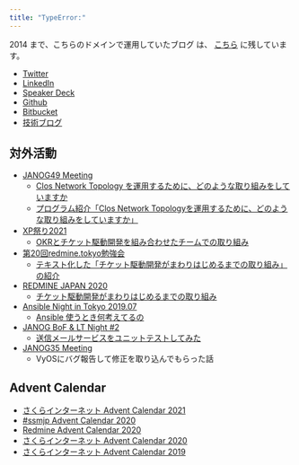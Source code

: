 ```yaml
---
title: "TypeError:"
---
```


2014 まで、こちらのドメインで運用していたブログ は、
[こちら](https://github.com/zinrai/debris-d.zinrai.info) に残しています。

* [Twitter](https://twitter.com/zinrai)
* [LinkedIn](https://www.linkedin.com/in/hiroshiumehara/)
* [Speaker Deck](https://speakerdeck.com/zinrai)
* [Github](https://github.com/zinrai)
* [Bitbucket](https://bitbucket.org/zinrai)
* [技術ブログ](http://d.zinrai.net/)

## 対外活動

* [JANOG49 Meeting](https://www.janog.gr.jp/meeting/janog49/)
	* [Clos Network Topology を運用するために、どのような取り組みをしていますか](https://www.janog.gr.jp/meeting/janog49/clos/)
	* [プログラム紹介「Clos Network Topologyを運用するために、どのような取り組みをしていますか」](https://www.janog.gr.jp/meeting/janog49/nl-009/)
* [XP祭り2021](https://confengine.com/conferences/xp2021/proposal/15819/okr)
	* [OKRとチケット駆動開発を組み合わせたチームでの取り組み](https://speakerdeck.com/zinrai/okr-tidd-knowledge)
* [第20回redmine.tokyo勉強会](https://redmine-tokyo.connpass.com/event/210332/)
	* [テキスト化した「チケット駆動開発がまわりはじめるまでの取り組み」の紹介](https://speakerdeck.com/zinrai/okr-tidd-case-intro)
* [REDMINE JAPAN 2020](https://redmine-japan.org/2020/timetable/#a11)
	* [チケット駆動開発がまわりはじめるまでの取り組み](https://speakerdeck.com/zinrai/okr-tidd-case)
* [Ansible Night in Tokyo 2019.07](https://ansible-users.connpass.com/event/135965/)
	* [Ansible 使うとき何考えてるの](https://speakerdeck.com/zinrai/ansible-role-reuse)
* [JANOG BoF & LT Night #2](https://www.janog.gr.jp/meeting/bof-lt-night-2/)
	* [送信メールサービスをユニットテストしてみた](https://speakerdeck.com/zinrai/mail-service-unittest)
* [JANOG35 Meeting](https://www.janog.gr.jp/meeting/janog35/program/lt-vyos/)
	* VyOSにバグ報告して修正を取り込んでもらった話

## Advent Calendar

* [さくらインターネット Advent Calendar 2021](https://qiita.com/advent-calendar/2021/sakura)
* [#ssmjp Advent Calendar 2020](https://adventar.org/calendars/5210)
* [Redmine Advent Calendar 2020](https://adventar.org/calendars/5392)
* [さくらインターネット Advent Calendar 2020](https://qiita.com/advent-calendar/2020/sakura)
* [さくらインターネット Advent Calendar 2019](https://qiita.com/advent-calendar/2019/sakura)
